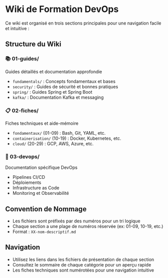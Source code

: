 # Wiki de Formation DevOps

Ce wiki est organisé en trois sections principales pour une navigation facile et intuitive :

## Structure du Wiki

### 📚 01-guides/

Guides détaillés et documentation approfondie

- `fundamentals/` : Concepts fondamentaux et bases
- `security/` : Guides de sécurité et bonnes pratiques
- `spring/` : Guides Spring et Spring Boot
- `kafka/` : Documentation Kafka et messaging

### 📋 02-fiches/

Fiches techniques et aide-mémoire

- `fondamentaux/` (01-09) : Bash, Git, YAML, etc.
- `containerisation/` (10-19) : Docker, Kubernetes, etc.
- `cloud/` (20-29) : GCP, AWS, Azure, etc.

### 🔧 03-devops/

Documentation spécifique DevOps

- Pipelines CI/CD
- Déploiements
- Infrastructure as Code
- Monitoring et Observabilité

## Convention de Nommage

- Les fichiers sont préfixés par des numéros pour un tri logique
- Chaque section a une plage de numéros réservée (ex: 01-09, 10-19, etc.)
- Format : `XX-nom-descriptif.md`

## Navigation

- Utilisez les liens dans les fichiers de présentation de chaque section
- Consultez le sommaire de chaque catégorie pour un aperçu rapide
- Les fiches techniques sont numérotées pour une navigation intuitive
